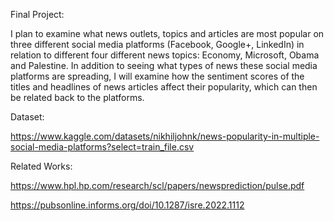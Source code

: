 Final Project:

I plan to examine what news outlets, topics and articles are most popular on three different social media platforms (Facebook, Google+, LinkedIn) in relation to different four different news topics: Economy, Microsoft, Obama and Palestine. In addition to seeing what types of news these social media platforms are spreading, I will examine how the sentiment scores of the titles and headlines of news articles affect their popularity, which can then be related back to the platforms.

Dataset: 

https://www.kaggle.com/datasets/nikhiljohnk/news-popularity-in-multiple-social-media-platforms?select=train_file.csv

Related Works:

https://www.hpl.hp.com/research/scl/papers/newsprediction/pulse.pdf

https://pubsonline.informs.org/doi/10.1287/isre.2022.1112